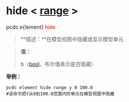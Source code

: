 # hide  < [range](range/) >
pcdc e{lement} <span style='color: red;'>hide</span>
> **描述：**在模型视图中隐藏或显示模型单元

> 
> **值：**
> 
> b（[bool](数据类型/bool/)，布尔值表示是否隐藏）



**举例：**
```
pcdc element hide range y 0 100.0
#该命令把Y从0到100.0范围内的单元在模型视图中隐藏

```

